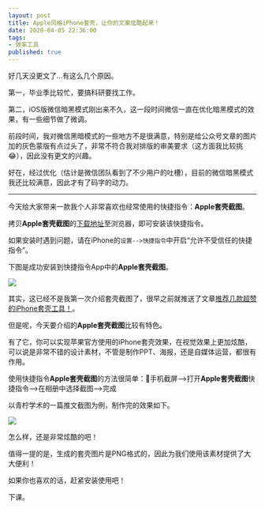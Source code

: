 ```yaml
---
layout: post
title: Apple风格iPhone套壳，让你的文案炫酷起来！
date: 2020-04-05 22:36:00
tags: 
- 效率工具
published: true
---
```


好几天没更文了...有这么几个原因。

第一，毕业季比较忙，要搞科研要找工作。

第二，iOS版微信暗黑模式刚出来不久，这一段时间微信一直在优化暗黑模式的效果，有一些细节做了微调。

前段时间，我对微信黑暗模式的一些地方不是很满意，特别是给公众号文章的图片加的灰色蒙版有点过头了，非常不符合我对排版的审美要求（这方面我比较挑😂），因此没有更文的兴趣。

好在，经过优化（估计是微信团队看到了不少用户的吐槽），目前的微信暗黑模式我还比较满意，因此才有了码字的动力。



---



今天给大家带来一款我个人非常喜欢也经常使用的快捷指令：**Apple套壳截图**。

拷贝**Apple套壳截图**的[下载地址](https://www.icloud.com/shortcuts/9487494e3c6a4aae889306f0977628f1 "[Apple套壳截图]下载地址")至浏览器，即可安装该快捷指令。

如果安装时遇到问题，请在iPhone的`设置-->快捷指令`中开启“允许不受信任的快捷指令”。

下图是成功安装到快捷指令App中的**Apple套壳截图**。

![](https://tva1.sinaimg.cn/large/00831rSTly1gdj34uskdzg30h70xc4a9.gif)

其实，这已经不是我第一次介绍套壳截图了，很早之前就推送了文章[推荐几款超赞的iPhone套壳工具！](https://mp.weixin.qq.com/s/ZJJK7s09SqnWntoEXRBDUg)。

但是呢，今天要介绍的**Apple套壳截图**比较有特色。

有了它，你可以实现苹果官方使用的iPhone套壳效果，在视觉效果上更加炫酷，可以说是非常不错的设计素材，不管是制作PPT、海报，还是自媒体运营，都很有作用。

使用快捷指令**Apple套壳截图**的方法很简单：📱手机截屏-->打开**Apple套壳截图**快捷指令-->在相册中选择截图-->完成

以青柠学术的一篇推文截图为例，制作完的效果如下。

![](https://tva1.sinaimg.cn/large/00831rSTly1gdj33n63zfj30u00u00vj.jpg)

怎么样，还是非常炫酷的吧！

值得一提的是，生成的套壳图片是PNG格式的，因此为我们使用该素材提供了大大便利！

如果你也喜欢的话，赶紧安装使用吧！

下课。



